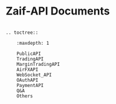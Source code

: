 # Zaif-API Documents

```eval_rst

.. toctree::

    :maxdepth: 1

    PublicAPI
    TradingAPI
    MarginTradingAPI
    AirFXAPI
    WebSocket_API
    OAuthAPI
    PaymentAPI
    Q&A
    Others
```
